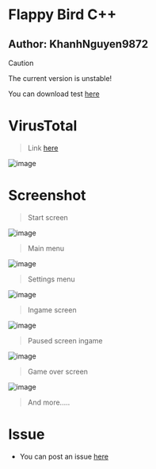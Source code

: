 # Flappy Bird C++
## Author: KhanhNguyen9872

> [!CAUTION]
> The current version is unstable!
>
> You can download test [here](https://codeload.github.com/KhanhNguyen9872/Flappy_Bird_CPP/zip/refs/heads/main)

# VirusTotal
> Link [here](https://www.virustotal.com/gui/file/bdaf02a8842dec2ff559b940c9466bab9d7886e2c4f2d5f32ca6709736454221?nocache=1)
>
![image](https://github.com/KhanhNguyen9872/Flappy_Bird_CPP/assets/88880309/661ef50d-267e-4fc5-b325-dbb9516eecc5)


# Screenshot
> Start screen
> 
![image](https://github.com/KhanhNguyen9872/Flappy_Bird_CPP/assets/88880309/189ce5ec-f7b7-46e5-a4aa-f6980d05f3dc)

> Main menu
> 
![image](https://github.com/KhanhNguyen9872/Flappy_Bird_CPP/assets/88880309/ba5f6f14-f0f4-4995-ac4f-b238af3e52b1)

> Settings menu
>
![image](https://github.com/KhanhNguyen9872/Flappy_Bird_CPP/assets/88880309/86d422fd-04ac-4108-8e89-f5432818197b)

> Ingame screen
>
![image](https://github.com/KhanhNguyen9872/Flappy_Bird_CPP/assets/88880309/07224ab1-e134-445d-b543-f3ad97153f8b)

> Paused screen ingame
>
![image](https://github.com/KhanhNguyen9872/Flappy_Bird_CPP/assets/88880309/cb6c78f9-6313-46a2-bc27-92eee5f47d73)

> Game over screen
>
![image](https://github.com/KhanhNguyen9872/Flappy_Bird_CPP/assets/88880309/0347a997-2523-4d6d-94ec-224ff601e69e)

> And more.....

# Issue
- You can post an issue [here](https://github.com/KhanhNguyen9872/Flappy_Bird_CPP/issues/new)

